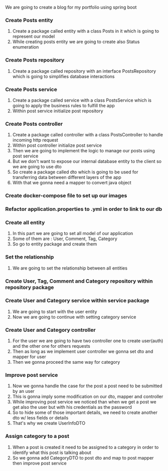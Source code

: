 We are going to create a blog for my portfolio using spring boot 

### Create Posts entity

1. Create a package called entity with a class Posts in it which is going to represent our model 
2. While creating posts entity we are going to create also Status enumeration 

### Create Posts repository

1. Create a package called repository with an interface PostsRepository which is going to simplifies database interactions

### Create Posts service 

1. Create a package called service with a class PostsService which is going to apply the business rules to fulfill the app
2. Within post service initialize post repository

### Create Posts controller

1. Create a package called controller with a class PostsController to handle incoming http request 
2. Within post controller initialize post service
3. Then we are going to implement the logic to manage our posts using post service
4. But we don't want to expose our internal database entity to the client so we are going to use dto 
5. So create a package called dto which is going to be used for transferring data between different layers of the app
6. With that we gonna need a mapper to convert java object

### Create docker-compose file to set up our images

### Refactor application.properties to .yml in order to link to our db

### Create all entity 

1. In this part we are going to set all model of our application 
2. Some of them are : User, Comment, Tag, Category
3. So go to entity package and create them 

### Set the relationship

1. We are going to set the relationship between all entities 

### Create User, Tag, Comment and Category repository within repository package 

### Create User and Category service within service package

1. We are going to start with the user entity
2. Now we are going to continue with setting category service 

### Create User and Category controller 

1. For the user we are going to have two controller one to create user(auth) and the other one for others requests
2. Then as long as we implement user controller we gonna set dto and mapper for user
3. Then we gonna proceed the same way for category

### Improve post service

1. Now we gonna handle the case for the post a post need to be submitted by an user
2. This is gonna imply some modification on our dto, mapper and controller 
3. While improving post service we noticed than when we get a post we get also the user but with his credentials as the password
4. So to hide some of those important details, we need to create another dto w/ less fields or details 
5. That's why we create UserInfoDTO 

### Assign category to a post 

1. When a post is created it need to be assigned to a category in order to identify what this post is talking about
2. So we gonna add CategoryDTO to post dto and map to post mapper then improve post service



